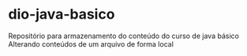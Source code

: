 # dio-java-basico
Repositório para armazenamento do conteúdo do curso de java básico
Alterando conteúdos de um arquivo de forma local